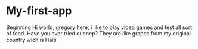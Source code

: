# My-first-app
Beginning
Hi world,
gregory here, i like to play video games and test all sort of food.
Have you ever tried quenep? They are like grapes from my original country wich is Haiti.
